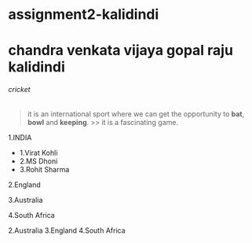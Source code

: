 # assignment2-kalidindi

# chandra venkata vijaya gopal raju kalidindi
###### cricket
> it is an international sport where we can get the opportunity to **bat**, **bowl** and **keeping**. >> it is a fascinating game.


1.INDIA   
   * 1.Virat Kohli 
   * 2.MS Dhoni 
   * 3.Rohit Sharma


2.England


3.Australia


4.South Africa
 
2.Australia
3.England
4.South Africa